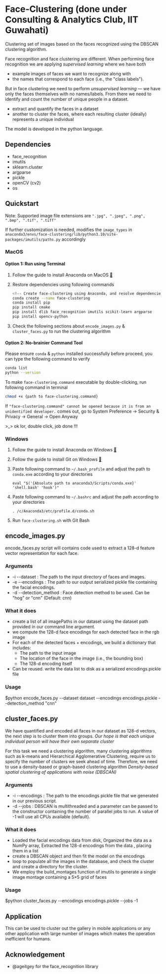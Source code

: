 # Face-Clustering (done under Consulting & Analytics Club, IIT Guwahati)

Clustering set of images based on the faces recognized using the DBSCAN clustering algorithm.

Face recognition and face clustering are different. When performing face recognition we are applying *supervised learning* where we have both

- example images of faces we want to recognize along with
- the names that correspond to each face (i.e., the "class labels").

But in face clustering we need to perform *unsupervised learning* — we have only the faces themselves with no names/labels.
From there we need to identify and count the number of unique people in a dataset.

- extract and quantify the faces in a dataset
- another to cluster the faces, where each resulting cluster (ideally) represents a unique individual

The model is developed in the python language.

## Dependencies

- face_recognition
- imutils
- sklearn.cluster
- argparse
- pickle
- openCV (cv2)
- os

## Quickstart

Note: Supported image file extensions are `".jpg", ".jpeg", ".png", ".bmp", ".tif", ".tiff"`

If further customization is needed, modifies the `image_types` in `anaconda3/envs/face-clustering/lib/python3.10/site-packages/imutils/paths.py` accordingly

### MacOS

#### Option 1: Run using Terminal

1. Follow the guide to install Anaconda on MacOS [:link:](https://docs.conda.io/projects/conda/en/latest/user-guide/install/macos.html)
2. Restore dependencies using following commands

    ```bash
    <!-- Create face-clustering using Anaconda, and resolve dependencies -->
    conda create --name face-clustering
    conda install pip
    pip install cmake
    pip install dlib face_recognition imutils scikit-learn argparse
    pip install opencv-python
    ```

3. Check the following sections about `encode_images.py` & `cluster_faces.py` to run the clustering algorithm

#### Option 2: No-brainier Command Tool

Please ensure `conda` & `python` installed successfully before proceed, you can type the following command to verify

```bash
conda list
python --version
```

To make `face-clustering.command` executable by double-clicking, run following command in terminal

```bash
chmod +x {path to face-clustering.command}
```

If `"face-clustering.command" cannot be opened because it is from an unidentified developer.` comes out, go to System Preference -> Security & Privacy -> General -> Open Anyway

\>_> ok lor, double click, job done !!!

### Windows

1. Follow the guide to install Anaconda on Windows [:link:](https://conda.io/projects/conda/en/latest/user-guide/install/windows.html)
2. Follow the guide to install Git on Windows [:link:](https://git-scm.com/download/win)

3. Paste following command to `~/.bash_profile` and adjust the path to `conda.exe` according to your directories

    `eval "$('{Absolute path to anaconda3/Scripts/conda.exe}' 'shell.bash' 'hook')"`

4. Paste following command to `~/.bashrc` and adjust the path according to your directories

    `. /c/Anaconda3/etc/profile.d/conda.sh`

5. Run `face-clustering.sh` with Git Bash

## encode_images.py

encode_faces.py script will contains code used to extract a 128-d feature vector representation for each face.

### Arguments

- -i --dataset : The path to the input directory of faces and images.
- -e --encodings : The path to our output serialized pickle file containing the facial encodings.
- -d --detection_method : Face detection method to be used. Can be "hog" or "cnn" (Default: cnn)

### What it does

- create a list of all imagePaths in our dataset using the dataset path provided in our command line argument.
- we compute the 128-d face encodings for each detected face in the rgb image
- For each of the detected faces + encodings, we build a dictionary that includes:
  - The path to the input image
  - The location of the face in the image (i.e., the bounding box)
  - The 128-d encoding itself
- Can be reused. write the data list to disk as a serialized encodings.pickle file

### Usage

$python encode_faces.py --dataset dataset --encodings encodings.pickle --detection_method "cnn"

## cluster_faces.py

We have quantified and encoded all faces in our dataset as 128-d vectors, the next step is to cluster them into groups.
*Our hope is that each unique individual person will have their own separate cluster*

For this task we need a clustering algorithm, many clustering algorithms such as k-means and Hierarchical
Agglomerative Clustering, require us to specify the number of clusters we seek ahead of time.
Therefore, we need to use a density-based or graph-based clustering algorithm
*Density-based spatial clustering of applications with noise (DBSCAN)*

### Arguments

- -i --encodings : The path to the encodings pickle file that we generated in our previous script.
- -d --jobs : DBSCAN is multithreaded and a parameter can be passed to the constructor containing the number of parallel jobs to run.
              A value of -1 will use all CPUs available (default).

### What it does

- Loaded the facial encodings data from disk, Organized the data as a NumPy array, Extracted the 128-d encodings from the data , placing them in a list
- create a DBSCAN object and then fit the model on the encodings
- loop to populate all the images in the database, and check the cluster and create a directory for the cluster.
- We employ the build_montages function of imutils to generate a single image montage containing a 5×5 grid of faces

### Usage

$python cluster_faces.py --encodings encodings.pickle --jobs -1

## Application

This can be used to cluster out the gallery in mobile applications or any other application with large number of images which makes the operation inefficient for humans.

## Acknowledgement

- @ageitgey for the face_recognition library
  